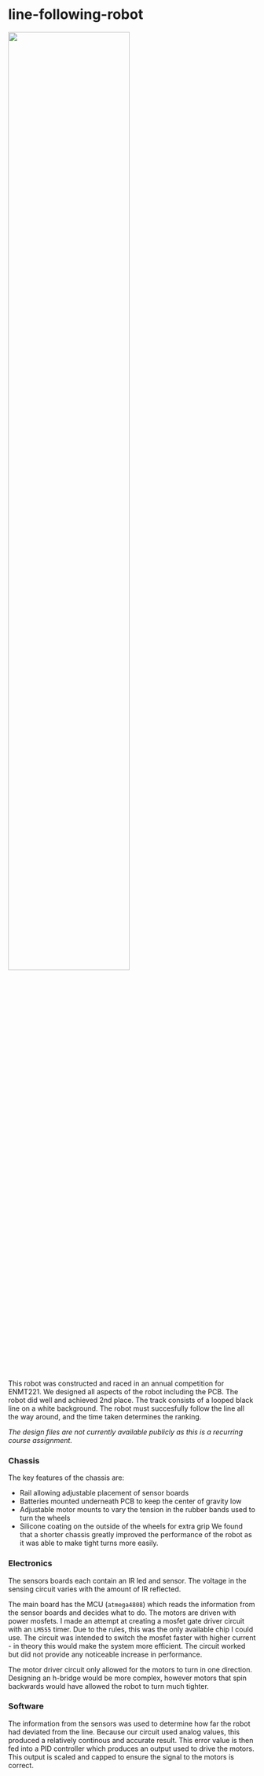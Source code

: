 # line-following-robot

<img src="https://github.com/user-attachments/assets/760177e0-df84-450d-884f-e417c7630840" width="70%">

This robot was constructed and raced in an annual competition for ENMT221. We designed all aspects of the robot including the PCB. The robot did well and achieved 2nd place.
The track consists of a looped black line on a white background. The robot must succesfully follow the line all the way around, and the time taken determines the ranking.

*The design files are not currently available publicly as this is a recurring course assignment.*

### Chassis
The key features of the chassis are:
- Rail allowing adjustable placement of sensor boards
- Batteries mounted underneath PCB to keep the center of gravity low
- Adjustable motor mounts to vary the tension in the rubber bands used to turn the wheels
- Silicone coating on the outside of the wheels for extra grip
We found that a shorter chassis greatly improved the performance of the robot as it was able to make tight turns more easily.

### Electronics
The sensors boards each contain an IR led and sensor. The voltage in the sensing circuit varies with the amount of IR reflected.

The main board has the MCU (`atmega4808`) which reads the information from the sensor boards and decides what to do. The motors are driven with power mosfets.
I made an attempt at creating a mosfet gate driver circuit with an `LM555` timer. Due to the rules, this was the only available chip I could use.
The circuit was intended to switch the mosfet faster with higher current - in theory this would make the system more efficient. The circuit worked but did not provide any noticeable increase in performance.

The motor driver circuit only allowed for the motors to turn in one direction. Designing an h-bridge would be more complex, however motors that spin backwards would have allowed the robot to turn much tighter.

### Software
The information from the sensors was used to determine how far the robot had deviated from the line. Because our circuit used analog values, this produced a relatively continous and accurate result.
This error value is then fed into a PID controller which produces an output used to drive the motors. This output is scaled and capped to ensure the signal to the motors is correct.
